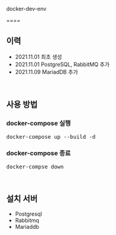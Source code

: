 docker-dev-env

====

이력
----
* 2021.11.01 최초 생성
* 2021.11.01 PostgreSQL, RabbitMQ 추가
* 2021.11.09 MariadDB 추가

</br>

사용 방법 
----
### docker-compose 실행
<pre>
docker-compose up --build -d
</pre>

### docker-compose 종료
<pre>
docker-compse down
</pre>

</br>

설치 서버
----
+ Postgresql
+ Rabbitmq
+ Mariaddb
   
